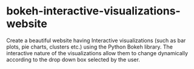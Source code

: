 # bokeh-interactive-visualizations-website
Create a beautiful website having Interactive visualizations (such as bar plots, pie charts, clusters etc.) using the Python Bokeh library. The interactive nature of the visualizations allow them to change dynamically according to the drop down box selected by the user.
